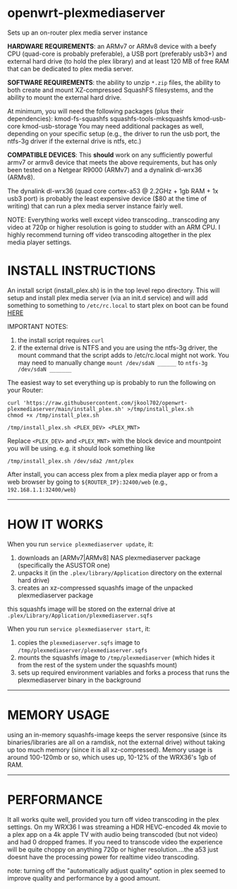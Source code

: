 # openwrt-plexmediaserver
Sets up an on-router plex media server instance

**HARDWARE REQUIREMENTS**: an ARMv7 or ARMv8 device with a beefy CPU (quad-core is probably preferable), a USB port (preferably usb3+) and external hard drive (to hold the plex library) and at least 120 MB of free RAM that can be dedicated to plex media server. 

**SOFTWARE REQUIREMENTS**: the ability to unzip `*.zip` files, the ability to both create and mount XZ-compressed SquashFS filesystems, and the ability to mount the external hard drive.

At minimum, you will need the following packages (plus their dependencies):  kmod-fs-squashfs squashfs-tools-mksquashfs kmod-usb-core kmod-usb-storage
You may need additional packages as well, depending on your specific setup (e.g., the driver to run the usb port, the ntfs-3g driver if the external drive is ntfs, etc.)

**COMPATIBLE DEVICES**: This **should** work on any sufficiently powerful armv7 or armv8 device that meets the above requirements, but has only been tested on a Netgear R9000 (ARMv7) and a dynalink dl-wrx36 (ARMv8).

The dynalink dl-wrx36 (quad core cortex-a53 @ 2.2GHz + 1gb RAM + 1x usb3 port) is probably the least expensive device ($80 at the time of writing) that can run a plex media server instance fairly well.

NOTE: Everything works well except video transcoding...transcoding any video at 720p or higher resolution is going to studder with an ARM CPU. I highly recommend turning off video transcoding altogether in the plex media player settings. 

# INSTALL INSTRUCTIONS

An install script (install_plex.sh) is in the top level repo directory. This will setup and install plex media server (via an init.d service) and will add something to something to `/etc/rc.local` to start plex on boot can be found [HERE](https://github.com/jkool702/openwrt-plexmediaserver/blob/main/install_plex.sh) 

IMPORTANT NOTES:
1. the install script requires `curl`
2. if the external drive is NTFS and you are using the ntfs-3g driver, the mount command that the script adds to /etc/rc.local might not work. You may need to manually change `mount /dev/sdaN ______` to `ntfs-3g /dev/sdaN _______`

The easiest way to set everything up is probably to run the following on your Router:

    curl 'https://raw.githubusercontent.com/jkool702/openwrt-plexmediaserver/main/install_plex.sh' >/tmp/install_plex.sh
    chmod +x /tmp/install_plex.sh

    /tmp/install_plex.sh <PLEX_DEV> <PLEX_MNT>

Replace `<PLEX_DEV>` and `<PLEX_MNT>` with the block device and mountpoint you will be using. e.g. it should look something like

    /tmp/install_plex.sh /dev/sda2 /mnt/plex

After install, you can access plex from a plex media player app or from a web browser by going to `${ROUTER_IP}:32400/web` (e.g., `192.168.1.1:32400/web`)

***

# HOW IT WORKS

When you run `service plexmediaserver update`, it:

1. downloads an [ARMv7|ARMv8] NAS plexmediaserver package (specifically the ASUSTOR one)
2. unpacks it (in the `.plex/library/Application` directory on the external hard drive)
3. creates an xz-compressed squashfs image of the unpacked plexmediaserver package

this squashfs image will be stored on the external drive at `.plex/Library/Application/plexmediaserver.sqfs`

When you run `service plexmediaserver start`, it:

1. copies the `plexmediaserver.sqfs` image to `/tmp/plexmediaserver/plexmediaserver.sqfs`
2. mounts the squashfs image to `/tmp/plexmediaserver` (which hides it from the rest of the system under the squashfs mount)
3. sets up required environment variables and forks a process that runs the plexmediaserver binary in the background

***

# MEMORY USAGE

using an in-memory squashfs-image keeps the server responsive (since its binaries/libraries are all on a ramdisk, not the external drive) without taking up too much memory (since it is all xz-compressed). Memory usage is around 100-120mb or so, which uses up, 10-12% of the WRX36's 1gb of RAM.

***

# PERFORMANCE

It all works quite well, provided you turn off video transcoding in the plex settings. On my WRX36 I was streaming a HDR HEVC-encoded 4k movie to a plex app on a 4k apple TV with audio being transcoded (but not video) and had 0 dropped frames. If you need to transcode video the experience will be quite choppy on anything 720p or higher resolution....the a53 just doesnt have the processing power for realtime video transcoding.

note: turning off the "automatically adjust quality" option in plex seemed to improve quality and performance by a good amount.
